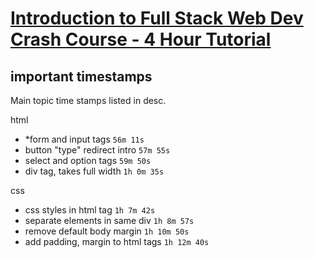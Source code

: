 # [Introduction to Full Stack Web Dev Crash Course - 4 Hour Tutorial](https://www.youtube.com/watch?v=8x19xdpIAiQ&t=445s)

## important timestamps

Main topic time stamps listed in desc.

html

- \*form and input tags `56m 11s`
- button "type" redirect intro `57m 55s`
- select and option tags `59m 50s`
- div tag, takes full width `1h 0m 35s`

css

- css styles in html tag `1h 7m 42s`
- separate elements in same div `1h 8m 57s`
- remove default body margin `1h 10m 50s`
- add padding, margin to html tags `1h 12m 40s`
